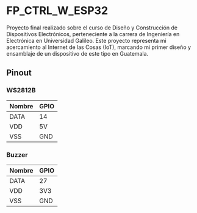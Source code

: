 # FP_CTRL_W_ESP32
Proyecto final realizado sobre el curso de Diseño y Construcción de Dispositivos Electrónicos, perteneciente a la carrera de Ingeniería en Electrónica en Universidad Galileo.  Este proyecto representa mi acercamiento al Internet de las Cosas (IoT), marcando mi primer diseño y ensamblaje de un dispositivo de este tipo en Guatemala.


## Pinout

### WS2812B
Nombre | GPIO 
--- | --- 
DATA | 14
VDD | 5V
VSS | GND

### Buzzer
Nombre | GPIO 
--- | --- 
DATA | 27
VDD | 3V3
VSS | GND
